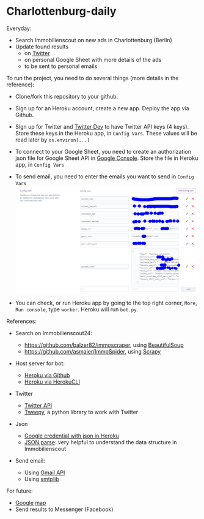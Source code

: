 # Charlottenburg-daily
Everyday:
* Search Immobilienscout on new ads in Charlottenburg (Berlin)
* Update found results 
  * on [Twitter](https://twitter.com/Berlinhouse1) 
  * on personal Google Sheet with more details of the ads
  * to be sent to personal emails

To run the project, you need to do several things (more details in the reference):
 * Clone/fork this repository to your github.
 * Sign up for an Heroku account, create a new app. Deploy the app via Github.
 * Sign up for Twitter and [Twitter Dev](https://developer.twitter.com/en/dashboard) to have Twitter API keys (4 keys). Store these keys in the Heroku app, in ```Config Vars```. These values will be read later by ```os.environ[...]```
 * To connect to your Google Sheet, you need to create an authorization json file for Google Sheet API in [Google Console](https://console.developers.google.com/apis/dashboard). Store the file in Heroku app, in ```Config Vars```
 * To send email, you need to enter the emails you want to send in ```Config Vars```
 ![ConfigVars](Readmefiles/ConfigVars.png)
      
 * You can check, or run Heroku app by going to the top right corner, ```More```, ```Run console```, type ```worker```. Heroku will run ```bot.py```.

References:
* Search on Immobilienscout24:
  * https://github.com/balzer82/immoscraper, using [BeautifulSoup](https://www.crummy.com/software/BeautifulSoup/bs4/doc/)
  * https://github.com/asmaier/ImmoSpider, using [Scrapy](https://scrapy.org/doc/)
* Host server for bot:
  * [Heroku via Github](https://github.com/tranvohuy/simple_twitter_bot_Heroku_via_Github)
  * [Heroku via HerokuCLI](https://github.com/tranvohuy/simple_twitter_bot)
* Twitter
  * [Twitter API](https://developer.twitter.com/en/docs.html)
  * [Tweepy](http://docs.tweepy.org/en/v3.5.0/getting_started.html), a python library to work with Twitter
  
* Json
   * [Google credential with json in Heroku](https://gist.github.com/hpiwowar/e8360c534444dc26f7fe65dabf138902)
   * [JSON parse](http://json.parser.online.fr/): very helpful to understand the data structure in Immobilienscout
   
 * Send email:
   * Using [Gmail API](https://github.com/shankarj67/python-gmail-api)
   * Using [smtplib](https://stackoverflow.com/questions/10147455/how-to-send-an-email-with-gmail-as-provider-using-python)
   
For future:
 * [Google](http://mfcabrera.com/blog/2015/1/17/ichbineinberliner.html) [map](https://github.com/mfcabrera/ichbineinberliner)
 * Send results to Messenger (Facebook)

